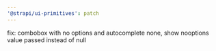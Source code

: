 ```yaml
---
'@strapi/ui-primitives': patch
---
```


fix: combobox with no options and autocomplete none, show nooptions value passed instead of null
